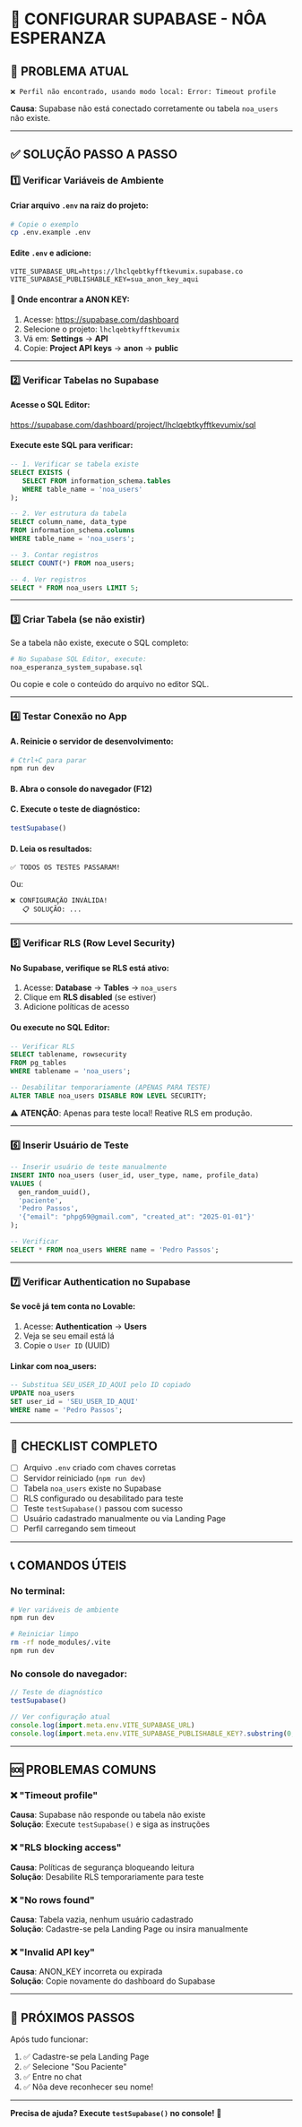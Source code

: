 # 🔧 CONFIGURAR SUPABASE - NÔA ESPERANZA

## 🚨 PROBLEMA ATUAL
```
❌ Perfil não encontrado, usando modo local: Error: Timeout profile
```

**Causa**: Supabase não está conectado corretamente ou tabela `noa_users` não existe.

---

## ✅ SOLUÇÃO PASSO A PASSO

### 1️⃣ **Verificar Variáveis de Ambiente**

#### Criar arquivo `.env` na raiz do projeto:

```bash
# Copie o exemplo
cp .env.example .env
```

#### Edite `.env` e adicione:

```env
VITE_SUPABASE_URL=https://lhclqebtkyfftkevumix.supabase.co
VITE_SUPABASE_PUBLISHABLE_KEY=sua_anon_key_aqui
```

#### 📍 Onde encontrar a ANON KEY:

1. Acesse: https://supabase.com/dashboard
2. Selecione o projeto: `lhclqebtkyfftkevumix`
3. Vá em: **Settings** → **API**
4. Copie: **Project API keys** → **anon** → **public**

---

### 2️⃣ **Verificar Tabelas no Supabase**

#### Acesse o SQL Editor:
https://supabase.com/dashboard/project/lhclqebtkyfftkevumix/sql

#### Execute este SQL para verificar:

```sql
-- 1. Verificar se tabela existe
SELECT EXISTS (
   SELECT FROM information_schema.tables 
   WHERE table_name = 'noa_users'
);

-- 2. Ver estrutura da tabela
SELECT column_name, data_type 
FROM information_schema.columns 
WHERE table_name = 'noa_users';

-- 3. Contar registros
SELECT COUNT(*) FROM noa_users;

-- 4. Ver registros
SELECT * FROM noa_users LIMIT 5;
```

---

### 3️⃣ **Criar Tabela (se não existir)**

Se a tabela não existe, execute o SQL completo:

```bash
# No Supabase SQL Editor, execute:
noa_esperanza_system_supabase.sql
```

Ou copie e cole o conteúdo do arquivo no editor SQL.

---

### 4️⃣ **Testar Conexão no App**

#### A. Reinicie o servidor de desenvolvimento:

```bash
# Ctrl+C para parar
npm run dev
```

#### B. Abra o console do navegador (F12)

#### C. Execute o teste de diagnóstico:

```javascript
testSupabase()
```

#### D. Leia os resultados:

```
✅ TODOS OS TESTES PASSARAM!
```

Ou:

```
❌ CONFIGURAÇÃO INVÁLIDA!
   📋 SOLUÇÃO: ...
```

---

### 5️⃣ **Verificar RLS (Row Level Security)**

#### No Supabase, verifique se RLS está ativo:

1. Acesse: **Database** → **Tables** → `noa_users`
2. Clique em **RLS disabled** (se estiver)
3. Adicione políticas de acesso

#### Ou execute no SQL Editor:

```sql
-- Verificar RLS
SELECT tablename, rowsecurity 
FROM pg_tables 
WHERE tablename = 'noa_users';

-- Desabilitar temporariamente (APENAS PARA TESTE)
ALTER TABLE noa_users DISABLE ROW LEVEL SECURITY;
```

⚠️ **ATENÇÃO**: Apenas para teste local! Reative RLS em produção.

---

### 6️⃣ **Inserir Usuário de Teste**

```sql
-- Inserir usuário de teste manualmente
INSERT INTO noa_users (user_id, user_type, name, profile_data)
VALUES (
  gen_random_uuid(), 
  'paciente', 
  'Pedro Passos',
  '{"email": "phpg69@gmail.com", "created_at": "2025-01-01"}'
);

-- Verificar
SELECT * FROM noa_users WHERE name = 'Pedro Passos';
```

---

### 7️⃣ **Verificar Authentication no Supabase**

#### Se você já tem conta no Lovable:

1. Acesse: **Authentication** → **Users**
2. Veja se seu email está lá
3. Copie o `User ID` (UUID)

#### Linkar com noa_users:

```sql
-- Substitua SEU_USER_ID_AQUI pelo ID copiado
UPDATE noa_users 
SET user_id = 'SEU_USER_ID_AQUI'
WHERE name = 'Pedro Passos';
```

---

## 🧪 CHECKLIST COMPLETO

- [ ] Arquivo `.env` criado com chaves corretas
- [ ] Servidor reiniciado (`npm run dev`)
- [ ] Tabela `noa_users` existe no Supabase
- [ ] RLS configurado ou desabilitado para teste
- [ ] Teste `testSupabase()` passou com sucesso
- [ ] Usuário cadastrado manualmente ou via Landing Page
- [ ] Perfil carregando sem timeout

---

## 📞 COMANDOS ÚTEIS

### No terminal:
```bash
# Ver variáveis de ambiente
npm run dev

# Reiniciar limpo
rm -rf node_modules/.vite
npm run dev
```

### No console do navegador:
```javascript
// Teste de diagnóstico
testSupabase()

// Ver configuração atual
console.log(import.meta.env.VITE_SUPABASE_URL)
console.log(import.meta.env.VITE_SUPABASE_PUBLISHABLE_KEY?.substring(0, 20))
```

---

## 🆘 PROBLEMAS COMUNS

### ❌ "Timeout profile"
**Causa**: Supabase não responde ou tabela não existe  
**Solução**: Execute `testSupabase()` e siga as instruções

### ❌ "RLS blocking access"
**Causa**: Políticas de segurança bloqueando leitura  
**Solução**: Desabilite RLS temporariamente para teste

### ❌ "No rows found"
**Causa**: Tabela vazia, nenhum usuário cadastrado  
**Solução**: Cadastre-se pela Landing Page ou insira manualmente

### ❌ "Invalid API key"
**Causa**: ANON_KEY incorreta ou expirada  
**Solução**: Copie novamente do dashboard do Supabase

---

## 🎯 PRÓXIMOS PASSOS

Após tudo funcionar:

1. ✅ Cadastre-se pela Landing Page
2. ✅ Selecione "Sou Paciente"
3. ✅ Entre no chat
4. ✅ Nôa deve reconhecer seu nome!

---

**Precisa de ajuda? Execute `testSupabase()` no console! 💪**

